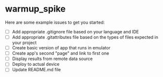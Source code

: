 # warmup_spike

Here are some example issues to get you started:
- [ ] Add appropriate .gitignore file based on your language and IDE
- [ ] Add appropriate .gitattributes file based on the types of files expected in your project
- [ ] Create basic version of app that runs in emulator
- [ ] Create app's second "page" and link to first one
- [ ] Display results from remote data source
- [ ] Deploy to actual device
- [ ] Update README.md file

